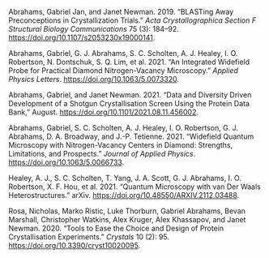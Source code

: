 Abrahams, Gabriel Jan, and Janet Newman. 2019. “BLASTing Away
Preconceptions in Crystallization Trials.” *Acta Crystallographica
Section F Structural Biology Communications* 75 (3): 184–92.
<https://doi.org/10.1107/s2053230x19000141>.

Abrahams, Gabriel, G. J. Abrahams, S. C. Scholten, A. J. Healey, I. O.
Robertson, N. Dontschuk, S. Q. Lim, et al. 2021. “An Integrated
Widefield Probe for Practical Diamond Nitrogen-Vacancy Microscopy.”
*Applied Physics Letters*. <https://doi.org/10.1063/5.0073320>.

Abrahams, Gabriel, and Janet Newman. 2021. “Data and Diversity Driven
Development of a Shotgun Crystallisation Screen Using the Protein Data
Bank,” August. <https://doi.org/10.1101/2021.08.11.456002>.

Abrahams, Gabriel, S. C. Scholten, A. J. Healey, I. O. Robertson, G. J.
Abrahams, D. A. Broadway, and J.-P. Tetienne. 2021. “Widefield Quantum
Microscopy with Nitrogen-Vacancy Centers in Diamond: Strengths,
Limitations, and Prospects.” *Journal of Applied Physics*.
<https://doi.org/10.1063/5.0066733>.

Healey, A. J., S. C. Scholten, T. Yang, J. A. Scott, G. J. Abrahams, I.
O. Robertson, X. F. Hou, et al. 2021. “Quantum Microscopy with van Der
Waals Heterostructures.” arXiv.
<https://doi.org/10.48550/ARXIV.2112.03488>.

Rosa, Nicholas, Marko Ristic, Luke Thorburn, Gabriel Abrahams, Bevan
Marshall, Christopher Watkins, Alex Kruger, Alex Khassapov, and Janet
Newman. 2020. “Tools to Ease the Choice and Design of Protein
Crystallisation Experiments.” *Crystals* 10 (2): 95.
<https://doi.org/10.3390/cryst10020095>.
